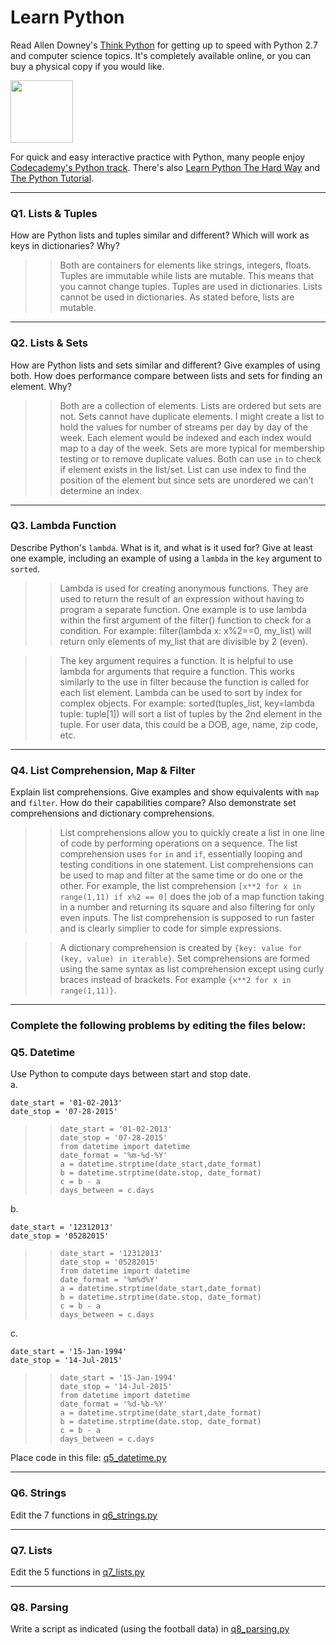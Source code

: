 # Learn Python

Read Allen Downey's [Think Python](http://www.greenteapress.com/thinkpython/) for getting up to speed with Python 2.7 and computer science topics. It's completely available online, or you can buy a physical copy if you would like.

<a href="http://www.greenteapress.com/thinkpython/"><img src="img/think_python.png" style="width: 100px;" target="_blank"></a>

For quick and easy interactive practice with Python, many people enjoy [Codecademy's Python track](http://www.codecademy.com/en/tracks/python). There's also [Learn Python The Hard Way](http://learnpythonthehardway.org/book/) and [The Python Tutorial](https://docs.python.org/2/tutorial/).

---

### Q1. Lists &amp; Tuples

How are Python lists and tuples similar and different? Which will work as keys in dictionaries? Why?

>> Both are containers for elements like strings, integers, floats. Tuples are immutable while lists are mutable. This means that you cannot change tuples. Tuples are used in dictionaries. Lists cannot be used in dictionaries. As stated before, lists are mutable.

---

### Q2. Lists &amp; Sets

How are Python lists and sets similar and different? Give examples of using both. How does performance compare between lists and sets for finding an element. Why?

>> Both are a collection of elements. Lists are ordered but sets are not. Sets cannot have duplicate elements. I might create a list to hold the values for number of streams per day by day of the week. Each element would be indexed and each index would map to a day of the week. Sets are more typical for membership testing or to remove duplicate values. Both can use `in` to check if element exists in the list/set. List can use index to find the position of the element but since sets are unordered we can't determine an index.

---

### Q3. Lambda Function

Describe Python's `lambda`. What is it, and what is it used for? Give at least one example, including an example of using a `lambda` in the `key` argument to `sorted`.

>> Lambda is used for creating anonymous functions. They are used to return the result of an expression without having to program a separate function. One example is to use lambda within the first argument of the filter() function to check for a condition. For example: filter(lambda x: x%2==0, my_list) will return only elements of my_list that are divisible by 2 (even).

>> The key argument requires a function. It is helpful to use lambda for arguments that require a function. This works similarly to the use in filter because the function is called for each list element. Lambda can be used to sort by index for complex objects. For example: sorted(tuples_list, key=lambda tuple: tuple[1]) will sort a list of tuples by the 2nd element in the tuple. For user data, this could be a DOB, age, name, zip code, etc.

---

### Q4. List Comprehension, Map &amp; Filter

Explain list comprehensions. Give examples and show equivalents with `map` and `filter`. How do their capabilities compare? Also demonstrate set comprehensions and dictionary comprehensions.

>> List comprehensions allow you to quickly create a list in one line of code by performing operations on a sequence. The list comprehension uses `for` `in` and `if`, essentially looping and testing conditions in one statement. List comprehensions can be used to map and filter at the same time or do one or the other. For example, the list comprehension `[x**2 for x in range(1,11) if x%2 == 0]` does the job of a map function taking in a number and returning its square and also filtering for only even inputs. The list comprehension is supposed to run faster and is clearly simplier to code for simple expressions.

>> A dictionary comprehension is created by `{key: value for (key, value) in iterable}`. Set comprehensions are formed using the same syntax as list comprehension except using curly braces instead of brackets. For example `{x**2 for x in range(1,11)}`.

---

### Complete the following problems by editing the files below:

### Q5. Datetime
Use Python to compute days between start and stop date.   
a.  

```
date_start = '01-02-2013'    
date_stop = '07-28-2015'
```

>>  
>>    ```
>>    date_start = '01-02-2013'
>>    date_stop = '07-28-2015'
>>    from datetime import datetime
>>    date_format = '%m-%d-%Y'
>>    a = datetime.strptime(date_start,date_format)
>>    b = datetime.strptime(date.stop, date_format)
>>    c = b - a
>>    days_between = c.days
>>    ```

b.  
```
date_start = '12312013'  
date_stop = '05282015'  
```

>>  
>>    ```
>>    date_start = '12312013'
>>    date_stop = '05282015'
>>    from datetime import datetime
>>    date_format = '%m%d%Y'
>>    a = datetime.strptime(date_start,date_format)
>>    b = datetime.strptime(date.stop, date_format)
>>    c = b - a
>>    days_between = c.days
>>    ```

c.  
```
date_start = '15-Jan-1994'      
date_stop = '14-Jul-2015'  
```

>>  
>>    ```
>>    date_start = '15-Jan-1994'
>>    date_stop = '14-Jul-2015'
>>    from datetime import datetime
>>    date_format = '%d-%b-%Y'
>>    a = datetime.strptime(date_start,date_format)
>>    b = datetime.strptime(date.stop, date_format)
>>    c = b - a
>>    days_between = c.days
>>    ```
Place code in this file: [q5_datetime.py](python/q5_datetime.py)

---

### Q6. Strings
Edit the 7 functions in [q6_strings.py](python/q6_strings.py)

---

### Q7. Lists
Edit the 5 functions in [q7_lists.py](python/q7_lists.py)

---

### Q8. Parsing
Write a script as indicated (using the football data) in [q8_parsing.py](python/q8_parsing.py)





